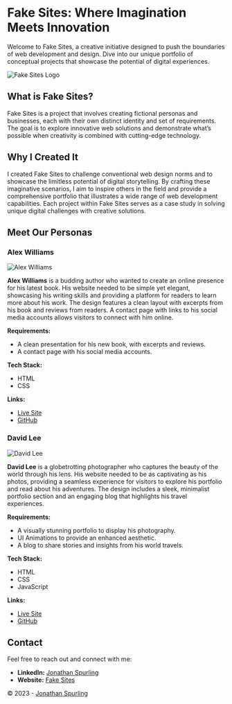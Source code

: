 # Fake Sites: Where Imagination Meets Innovation

Welcome to Fake Sites, a creative initiative designed to push the boundaries of web development and design. Dive into our unique portfolio of conceptual projects that showcase the potential of digital experiences.

![Fake Sites Logo](./assets/FakeSites%20Logo.webp)

## What is Fake Sites?

Fake Sites is a project that involves creating fictional personas and businesses, each with their own distinct identity and set of requirements. The goal is to explore innovative web solutions and demonstrate what’s possible when creativity is combined with cutting-edge technology.

## Why I Created It

I created Fake Sites to challenge conventional web design norms and to showcase the limitless potential of digital storytelling. By crafting these imaginative scenarios, I aim to inspire others in the field and provide a comprehensive portfolio that illustrates a wide range of web development capabilities. Each project within Fake Sites serves as a case study in solving unique digital challenges with creative solutions.

## Meet Our Personas

### Alex Williams

![Alex Williams](./assets/project-images/alex-williams.png)

**Alex Williams** is a budding author who wanted to create an online presence for his latest book. His website needed to be simple yet elegant, showcasing his writing skills and providing a platform for readers to learn more about his work. The design features a clean layout with excerpts from his book and reviews from readers. A contact page with links to his social media accounts allows visitors to connect with him online.

**Requirements:**
- A clean presentation for his new book, with excerpts and reviews.
- A contact page with his social media accounts.

**Tech Stack:**
- HTML
- CSS

**Links:**
- [Live Site](https://alex-williams.jonspurling.ca)
- [GitHub](https://github.com/happyCoder85/FakeSites/tree/main/Author-AlexWilliams)

### David Lee

![David Lee](./assets/project-images/david-lee.png)

**David Lee** is a globetrotting photographer who captures the beauty of the world through his lens. His website needed to be as captivating as his photos, providing a seamless experience for visitors to explore his portfolio and read about his adventures. The design includes a sleek, minimalist portfolio section and an engaging blog that highlights his travel experiences.

**Requirements:**
- A visually stunning portfolio to display his photography.
- UI Animations to provide an enhanced aesthetic.
- A blog to share stories and insights from his world travels.

**Tech Stack:**
- HTML
- CSS
- JavaScript

**Links:**
- [Live Site](https://david-lee.jonspurling.ca)
- [GitHub](https://github.com/happyCoder85/FakeSites/tree/main/Photographer-DavidLee)

## Contact

Feel free to reach out and connect with me:

- **LinkedIn:** [Jonathan Spurling](https://linkedin.com/in/jonspurling)
- **Website:** [Fake Sites](https://fakesites.jonspurling.ca)

&copy; 2023 - [Jonathan Spurling](https://jonspurling.ca)